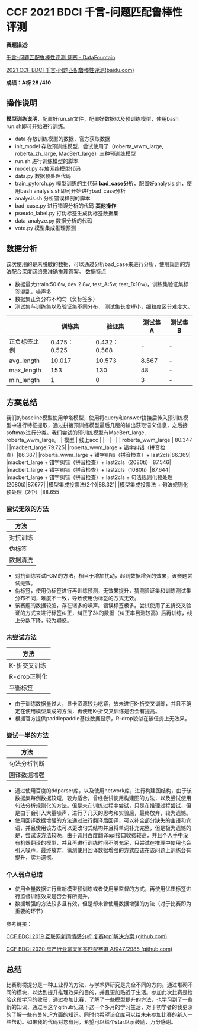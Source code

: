 # CCF 2021 BDCI 千言-问题匹配鲁棒性评测

**赛题描述:**

[千言-问题匹配鲁棒性评测 竞赛 - DataFountain](https://www.datafountain.cn/competitions/516)

[2021 CCF BDCI 千言-问题匹配鲁棒性评测(baidu.com)](https://aistudio.baidu.com/aistudio/competition/detail/116/0/introduction)

**成绩：A榜 28 /410**

操作说明
----
**模型训练说明**，配置好run.sh文件，配置好数据以及预训练模型，使用bash run.sh即可开始进行训练。
- data	存放训练模型的数据，官方获取数据
- init_model	存放预训练模型，尝试使用了（roberta_wwm_large, roberta_zh_large, MacBert_large）三种预训练模型
- run.sh	进行训练模型的脚本
- model.py	存放网络模型代码
- data.py	数据预处理代码
- train_pytorch.py	模型训练的主代码
**bad_case分析**，配置好analysis.sh，使用bash analysis.sh即可开始进行bad_case分析
- analysis.sh	分析错误样例的脚本
- bad_case.py	进行错误分析的代码
**其他操作**
- pseudo_label.py	打伪标签生成伪标签数据集
- data_analyze.py	数据分析的代码
- vote.py	模型集成推理预测

数据分析
----
该次使用的是未脱敏的数据，可以通过分析bad_case来进行分析，使用规则的方法配合深度网络来准确推理答案。
数据特点
- 数据量大(train:50.6w, dev 2.8w, test_A:5w, test_B:10w)，训练集验证集标签混乱，噪声多
- 数据集正负分布不均匀（负标签多）
- 测试集与训练集以及验证集不同分布， 测试集长度短小，细粒度区分难度大。

||训练集|验证集|测试集A|测试集B|
|--------|--------|--------|--------|--------|
|正负标签比例|0.475：0.525|0.432：0.568|-|-|
|avg_length|10.017|10.573|8.567|-|
|max_length|153|130|48|-|
|min_length|1|0|3|-|

方案总结
----
我们的baseline模型使用单塔模型，使用将query和answer拼接后传入预训练模型中进行特征提取，通过拼接预训练模型最后几层的输出获取语义信息，之后接softmax进行分类。我们尝试的预训练模型有MacBert_large, roberta_wwm_large。
| 模型 | 线上acc |
|--|--|
| roberta_wwm_large | 80.347 |
|macbert_large|79.725|
|roberta_wwm_large + 错字纠错（拼音检查）|86.387|
|roberta_wwm_large + 错字纠错（拼音检查）+ last2cls|86.369|
|macbert_large + 错字纠错（拼音检查）+ last2cls（2080ti）|87.546|
|macbert_large + 错字纠错（拼音检查）+ last2cls（1080ti）|87.644|
|macbert_large + 错字纠错（拼音检查）+ last2cls + 句法规则化预处理(2080ti)|87.677|
|模型集成投票法(2个)|88.321|
|模型集成投票法 + 句法规则化预处理（2个）|88.655|

### 尝试无效的方法

| 方法 | 
|--|
| 对抗训练 |
| 伪标签 |
| 数据清洗|

- 对抗训练尝试FGM的方法，相当于增加扰动，起到数据增强的效果，该赛题尝试无效。
- 伪标签，使用伪标签进行再训练预测，无效果提升，猜测验证集和训练测试集分布不同，难度不一致，导致使用伪标签的方式无效。
- 该赛题的数据较脏，存在诸多的噪声。错误标签极多。尝试使用了五折交叉验证的方式来进行标签纠正，纠正了3k的数据（纠正率目测较高）后再训练，线上分数下降，较为疑惑。

### 未尝试方法

| 方法|
|----|
|K-折交叉训练|
|R-drop正则化|
|平衡标签|

- 由于训练数据量过大，显卡资源较为吃紧，故未进行K-折交叉训练，并且不确定在使用模型集成的方法，再使用K-折交叉训练是否会有提高。
- 根据官方提供paddlepaddle基线数据显示，R-drop貌似在该任务上无效果。

### 尝试一半的方法

| 方法|
|----|
|句法分析判断|
|回译数据增强|

- 通过使用百度的ddparser库，以及使用network库，进行构建图结构，由于该数据集每例数据较短，较为适合，曾经尝试使用构建图的方法，以及尝试使用句法分析规则化的方法。但是未在训练过程中尝试，只是在推理过程尝试，但是由于会引入大量噪声，进行了几天的思考和实验后，最终放弃，较为遗憾。
- 使用回译数据增强的方法通过进行翻译后回译，可以补全部分缺失的主语和宾语，并且使用该方法可以更改句式结构并且将单词补充完整，但是极为遗憾的是，尝试该方法较晚，由于调用百度翻译api接口收费较高，并且个人手中没有机器翻译的模型，并且再进行训练时间不够充足，只尝试在推理中使用也会引入噪声，最终放弃，猜测使用回译数据增强的方式应该在该问题上训练会有提升，实为遗憾。

### 个人弱点总结

- 使用全量数据进行重新模型预训练或者使用半监督的方式，再使用优质标签进行监督训练效果是否会有所提升。
- 数据增强的方法较多且有效，但是却未曾使用数据增强的方法（对于比赛即为重要的环节）

参考链接：

[CCF BDCI 2019 互联网新闻情感分析 复赛top1解决方案 (github.com)](https://github.com/cxy229/BDCI2019-SENTIMENT-CLASSIFICATION)

[CCF BDCI 2020 房产行业聊天问答匹配赛道 A榜47/2985 (github.com)](https://github.com/chenjiashuo123/CCF_2020_BEIKE)

总结
----
比赛刷榜提分是一种工业界的方法，与学术界研究是完全不同的方向。通过堆砌不同的模块，以达到提升推理效果的目的，并且更加贴近于生活。参加此次比赛是检验这段学习的收获，通过参加比赛，了解了一些模型提升的方法，也学习到了一些新的知识，通过写这个github记录下这一个多月的学习生活，对于初学者的我更深的了解一些有关NLP方面的知识。同时也希望该仓库可以给未来参加比赛的新人一些帮助。如果我的代码对您有用，希望可以给个star以示鼓励，万分感谢。
